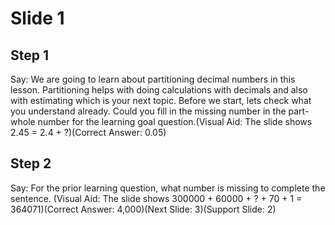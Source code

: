 # Slide 1

## Step 1

Say: We are going to learn about partitioning decimal numbers in this lesson. Partitioning helps with doing calculations with decimals and also with estimating which is your next topic. Before we start, lets check what you understand already. Could you fill in the missing number in the part-whole number for the learning goal question.(Visual Aid: The slide shows 2.45 = 2.4 + ?)(Correct Answer: 0.05)

## Step 2

Say: For the prior learning question, what number is missing to complete the sentence. (Visual Aid: The slide shows 300000 + 60000 + ? + 70 + 1 = 364071)(Correct Answer: 4,000)(Next Slide: 3)(Support Slide: 2)
